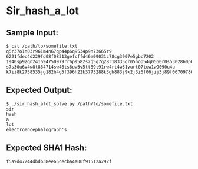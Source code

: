# Sir_hash_a_lot

## Sample Input:

```
$ cat /path/to/somefile.txt
q5r37o1n03r961m4n67qp44p6q9534p9n73665r9
6221fdec4d229fd08f08313gefcffd46e09031c78cg3907e5gbc7202
1s40sp92qn241694750979rr6ps582s2q5q7q28r18335qr05nop54q0560r0s5302860p652os08q560252nn5r74210546s369sooopr8p12psp7957o2652sr9n75
s7s30u6v4w8t864714sw46ts6uw3v5tt89t91rw4rt4w31vurt07tuw1w9090u4u
k7ii8k2758535jg182h4g5f396h22k3773288k3gh883j9k2j3i6f06jij3j89f06709780k23782f384j41fk36k5i2k4998h65k181gg4jg6j1i5kfij8h7fk60k51
```
## Expected Output:

```
$ ./sir_hash_alot_solve.py /path/to/somefile.txt
sir
hash
a
lot
electroencephalograph's
```
## Expected SHA1 Hash:

```
f5a9d47244dbdb38ee65cecba4a00f91512a292f
```
